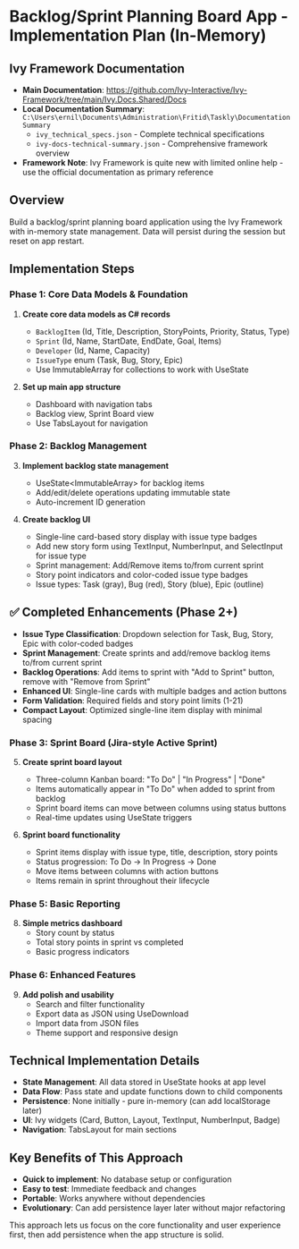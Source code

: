 # Backlog/Sprint Planning Board App - Implementation Plan (In-Memory)

## Ivy Framework Documentation
- **Main Documentation**: https://github.com/Ivy-Interactive/Ivy-Framework/tree/main/Ivy.Docs.Shared/Docs
- **Local Documentation Summary**: `C:\Users\ernil\Documents\Administration\Fritid\Taskly\DocumentationSummary`
  - `ivy_technical_specs.json` - Complete technical specifications
  - `ivy-docs-technical-summary.json` - Comprehensive framework overview
- **Framework Note**: Ivy Framework is quite new with limited online help - use the official documentation as primary reference

## Overview
Build a backlog/sprint planning board application using the Ivy Framework with in-memory state management. Data will persist during the session but reset on app restart.

## Implementation Steps

### Phase 1: Core Data Models & Foundation
1. **Create core data models as C# records**
   - `BacklogItem` (Id, Title, Description, StoryPoints, Priority, Status, Type)
   - `Sprint` (Id, Name, StartDate, EndDate, Goal, Items)
   - `Developer` (Id, Name, Capacity)
   - `IssueType` enum (Task, Bug, Story, Epic)
   - Use ImmutableArray for collections to work with UseState

2. **Set up main app structure**
   - Dashboard with navigation tabs
   - Backlog view, Sprint Board view
   - Use TabsLayout for navigation

### Phase 2: Backlog Management
3. **Implement backlog state management**
   - UseState<ImmutableArray<BacklogItem>> for backlog items
   - Add/edit/delete operations updating immutable state
   - Auto-increment ID generation

4. **Create backlog UI**
   - Single-line card-based story display with issue type badges
   - Add new story form using TextInput, NumberInput, and SelectInput for issue type
   - Sprint management: Add/Remove items to/from current sprint
   - Story point indicators and color-coded issue type badges
   - Issue types: Task (gray), Bug (red), Story (blue), Epic (outline)

## ✅ Completed Enhancements (Phase 2+)
- **Issue Type Classification**: Dropdown selection for Task, Bug, Story, Epic with color-coded badges
- **Sprint Management**: Create sprints and add/remove backlog items to/from current sprint
- **Backlog Operations**: Add items to sprint with "Add to Sprint" button, remove with "Remove from Sprint"
- **Enhanced UI**: Single-line cards with multiple badges and action buttons
- **Form Validation**: Required fields and story point limits (1-21)
- **Compact Layout**: Optimized single-line item display with minimal spacing

### Phase 3: Sprint Board (Jira-style Active Sprint)
5. **Create sprint board layout**
   - Three-column Kanban board: "To Do" | "In Progress" | "Done"
   - Items automatically appear in "To Do" when added to sprint from backlog
   - Sprint board items can move between columns using status buttons
   - Real-time updates using UseState triggers

6. **Sprint board functionality**
   - Sprint items display with issue type, title, description, story points
   - Status progression: To Do → In Progress → Done
   - Move items between columns with action buttons
   - Items remain in sprint throughout their lifecycle

### Phase 5: Basic Reporting
8. **Simple metrics dashboard**
   - Story count by status
   - Total story points in sprint vs completed
   - Basic progress indicators

### Phase 6: Enhanced Features
9. **Add polish and usability**
   - Search and filter functionality
   - Export data as JSON using UseDownload
   - Import data from JSON files
   - Theme support and responsive design

## Technical Implementation Details

- **State Management**: All data stored in UseState hooks at app level
- **Data Flow**: Pass state and update functions down to child components
- **Persistence**: None initially - pure in-memory (can add localStorage later)
- **UI**: Ivy widgets (Card, Button, Layout, TextInput, NumberInput, Badge)
- **Navigation**: TabsLayout for main sections

## Key Benefits of This Approach

- **Quick to implement**: No database setup or configuration
- **Easy to test**: Immediate feedback and changes
- **Portable**: Works anywhere without dependencies
- **Evolutionary**: Can add persistence layer later without major refactoring

This approach lets us focus on the core functionality and user experience first, then add persistence when the app structure is solid.
